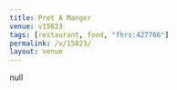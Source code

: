```yaml
---
title: Pret A Manger
venue: v15823
tags: [restaurant, food, "fhrs:427766"]
permalink: /v/15823/
layout: venue
---
```

null